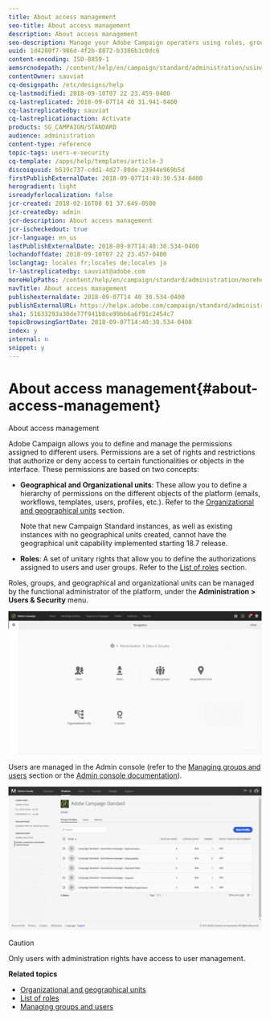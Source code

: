 ```yaml
---
title: About access management
seo-title: About access management
description: About access management
seo-description: Manage your Adobe Campaign operators using roles, groups and geographical and organizational units.
uuid: 1d4280f7-986d-4f2b-8872-b3386b3c0dc6
content-encoding: ISO-8859-1
aemsrcnodepath: /content/help/en/campaign/standard/administration/using/about-access-management
contentOwner: sauviat
cq-designpath: /etc/designs/help
cq-lastmodified: 2018-09-10T07 22 23.459-0400
cq-lastreplicated: 2018-09-07T14 40 31.941-0400
cq-lastreplicatedby: sauviat
cq-lastreplicationaction: Activate
products: SG_CAMPAIGN/STANDARD
audience: administration
content-type: reference
topic-tags: users-e-security
cq-template: /apps/help/templates/article-3
discoiquuid: b519c737-cdd1-4d27-80de-23944e969b5d
firstPublishExternalDate: 2018-09-07T14:40:30.534-0400
herogradient: light
isreadyforlocalization: false
jcr-created: 2018-02-16T08 01 37.649-0500
jcr-createdby: admin
jcr-description: About access management
jcr-ischeckedout: true
jcr-language: en_us
lastPublishExternalDate: 2018-09-07T14:40:30.534-0400
lochandoffdate: 2018-09-10T07 22 23.457-0400
loclangtag: locales fr;locales de;locales ja
lr-lastreplicatedby: sauviat@adobe.com
moreHelpPaths: /content/help/en/campaign/standard/administration/morehelp/users-e-security;/content/help/en/campaign/standard/administration/morehelp/users-e-security
navTitle: About access management
publishexternaldate: 2018-09-07T14 40 30.534-0400
publishExternalURL: https://helpx.adobe.com/campaign/standard/administration/using/about-access-management.html
sha1: 51633293a30de77f941b8ce99bb6a6f91c2454c7
topicBrowsingSortDate: 2018-09-07T14:40:30.534-0400
index: y
internal: n
snippet: y
---
```


# About access management{#about-access-management}

About access management

Adobe Campaign allows you to define and manage the permissions assigned to different users. Permissions are a set of rights and restrictions that authorize or deny access to certain functionalities or objects in the interface. These permissions are based on two concepts:

* **Geographical and Organizational units**: These allow you to define a hierarchy of permissions on the different objects of the platform (emails, workflows, templates, users, profiles, etc.). Refer to the [Organizational and geographical units](../../administration/using/organizational-and-geographical-units.md) section.

  Note that new Campaign Standard instances, as well as existing instances with no geographical units created, cannot have the geographical unit capability implemented starting 18.7 release.

* **Roles**: A set of unitary rights that allow you to define the authorizations assigned to users and user groups. Refer to the [List of roles](../../administration/using/list-of-roles.md) section.

Roles, groups, and geographical and organizational units can be managed by the functional administrator of the platform, under the **Administration > Users & Security** menu. 

![](assets/user_management_1.png)

Users are managed in the Admin console (refer to the [Managing groups and users](../../administration/using/managing-groups-and-users.md) section or the [Admin console documentation](https://helpx.adobe.com/enterprise/managing/user-guide.html)).

![](assets/user_management_6.png)

>[!CAUTION]
>
>Only users with administration rights have access to user management.

**Related topics**

* [Organizational and geographical units](../../administration/using/organizational-and-geographical-units.md)
* [List of roles](../../administration/using/list-of-roles.md)
* [Managing groups and users](../../administration/using/managing-groups-and-users.md)

